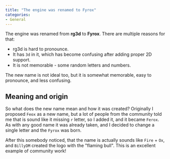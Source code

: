 ```yaml
---
title: "The engine was renamed to Fyrox"
categories: 
- General
---
```


The engine was renamed from **rg3d** to **Fyrox**. There are multiple reasons for that:

- rg3d is hard to pronounce.
- It has `3d` in it, which has become confusing after adding proper 2D support.
- It is not memorable - some random letters and numbers.

The new name is not ideal too, but it is somewhat memorable, easy to pronounce, and less confusing.

## Meaning and origin

So what does the new name mean and how it was created? Originally I proposed `Feox` as a new name, but a lot
of people from the community told me that is sound like it missing `r` letter, so I added it, and it became
`Ferox`. As with any good name it was already taken, and I decided to change a single letter and the `Fyrox` 
was born.

After this somebody noticed, that the name is actually sounds like `Fire` + `Ox`, and `BillyDM` created the 
logo with the "flaming bull". This is an excellent example of community work!

